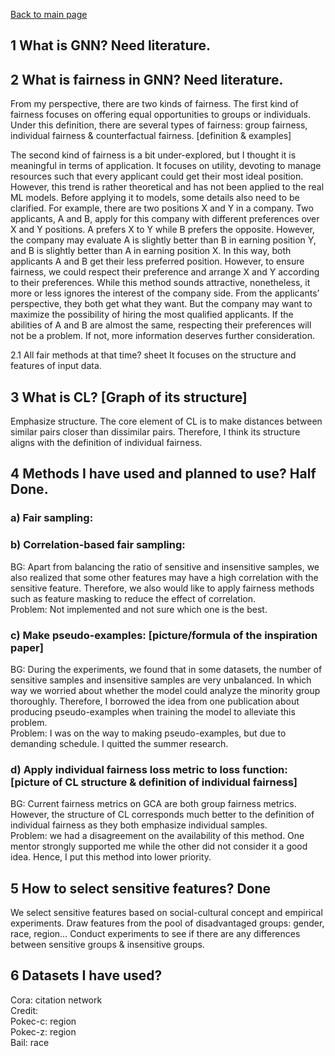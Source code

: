 [Back to main page](https://github.com/jadestreet/Jade-Xu-graduate-application-material/tree/main/Fairness-aware%20contrastive%20learning%20on%20GNN)
## 1 What is GNN? Need literature.


## 2 What is fairness in GNN? Need literature.
From my perspective, there are two kinds of fairness.
The first kind of fairness focuses on offering equal opportunities to groups or individuals. Under this definition, there are several types of fairness: group fairness, individual fairness & counterfactual fairness.
[definition & examples]


The second kind of fairness is a bit under-explored, but I thought it is meaningful in terms of application. It focuses on utility, devoting to manage resources such that every applicant could get their most ideal position. However, this trend is rather theoretical and has not been applied to the real ML models. Before applying it to models, some details also need to be clarified.
For example, there are two positions X and Y in a company. Two applicants, A and B, apply for this company with different preferences over X and Y positions. A prefers X to Y while B prefers the opposite. However, the company may evaluate A is slightly better than B in earning position Y, and B is slightly better than A in earning position X. In this way, both applicants A and B get their less preferred position. However, to ensure fairness, we could respect their preference and arrange X and Y according to their preferences. 
While this method sounds attractive, nonetheless, it more or less ignores the interest of the company side. From the applicants’ perspective, they both get what they want. But the company may want to maximize the possibility of hiring the most qualified applicants. If the abilities of A and B are almost the same, respecting their preferences will not be a problem. If not, more information deserves further consideration. 



2.1 All fair methods at that time? sheet
It focuses on the structure and features of input data. 

## 3 What is CL? [Graph of its structure]
Emphasize structure.
The core element of CL is to make distances between similar pairs closer than dissimilar pairs. Therefore, I think its structure aligns with the definition of individual fairness.

## 4	Methods I have used and planned to use? Half Done. 
### a) Fair sampling:

### b) Correlation-based fair sampling: 
BG: Apart from balancing the ratio of sensitive and insensitive samples, we also realized that some other features may have a high correlation with the sensitive feature. Therefore, we also would like to apply fairness methods such as feature masking to reduce the effect of correlation. \
Problem: Not implemented and not sure which one is the best.
### c) Make pseudo-examples: [picture/formula of the inspiration paper]
BG: During the experiments, we found that in some datasets, the number of sensitive samples and insensitive samples are very unbalanced. In which way we worried about whether the model could analyze the minority group thoroughly. Therefore, I borrowed the idea from one publication about producing pseudo-examples when training the model to alleviate this problem. \
Problem: I was on the way to making pseudo-examples, but due to demanding schedule. I quitted the summer research.
### d) Apply individual fairness loss metric to loss function: [picture of CL structure & definition of individual fairness]
BG: Current fairness metrics on GCA are both group fairness metrics. However, the structure of CL corresponds much better to the definition of individual fairness as they both emphasize individual samples. \
Problem: we had a disagreement on the availability of this method. One mentor strongly supported me while the other did not consider it a good idea. Hence, I put this method into lower priority. 


## 5 How to select sensitive features? Done
We select sensitive features based on social-cultural concept and empirical experiments. 
Draw features from the pool of disadvantaged groups: gender, race, region…
Conduct experiments to see if there are any differences between sensitive groups & insensitive groups.

## 6 Datasets I have used? 
Cora: citation network \
Credit: \
Pokec-c: region \
Pokec-z: region \
Bail: race

